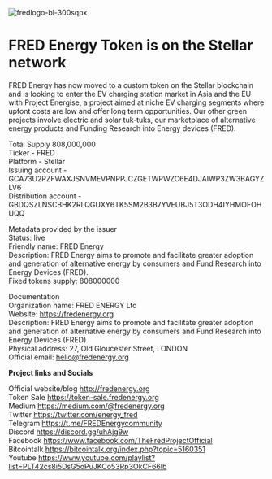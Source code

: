 ![fredlogo-bl-300sqpx](https://user-images.githubusercontent.com/39649555/57606829-c995ac00-757a-11e9-8cd6-40d40da13160.png)
# FRED Energy Token is on the Stellar network
FRED Energy has now moved to a custom token on the Stellar blockchain and is looking to enter the EV charging station market in Asia and the EU with Project Energise, a project aimed at niche EV charging segments where upfont costs are low and offer long term opportunities. Our other green projects involve electric and solar tuk-tuks, our marketplace of alternative energy products and Funding Research into Energy devices (FRED).

Total Supply 808,000,000<br>
Ticker - FRED<br>
Platform - Stellar<br>
Issuing account - GCA73U2PZFWAXJSNVMEVPNPPJCZGETWPWZC6E4DJAIWP3ZW3BAGYZLV6<br>
Distribution account - GBDQSZLNSCBHK2RLQGUXY6TK5SM2B3B7YVEUBJ5T3ODH4IYHMOFOHUQQ<br>

Metadata provided by the issuer<br>
Status: live<br>
Friendly name: FRED Energy<br>
Description: FRED Energy aims to promote and facilitate greater adoption and generation of alternative energy by consumers and Fund Research into Energy Devices (FRED).<br>
Fixed tokens supply: 808000000<br>

Documentation<br>
Organization name: FRED ENERGY Ltd<br>
Website: https://fredenergy.org<br>
Description: FRED Energy aims to promote and facilitate greater adoption and generation of alternative energy by consumers and Fund Research into Energy Devices (FRED)<br>
Physical address: 27, Old Gloucester Street, LONDON<br>
Official email: hello@fredenergy.org<br>

<strong>Project links and Socials</strong><br>

Official website/blog http://fredenergy.org<br>
Token Sale https://token-sale.fredenergy.org<br>
Medium https://medium.com/@fredenergy.org<br>
Twitter https://twitter.com/energy_fred<br>
Telegram https://t.me/FREDEnergycommunity<br>
Discord https://discord.gg/uhAjg9w<br>
Facebook https://www.facebook.com/TheFredProjectOfficial<br>
Bitcointalk https://bitcointalk.org/index.php?topic=5160351<br>
Youtube https://www.youtube.com/playlist?list=PLT42cs8i5DsG5oPuJKCo53Rp3OkCF66lb<br>
